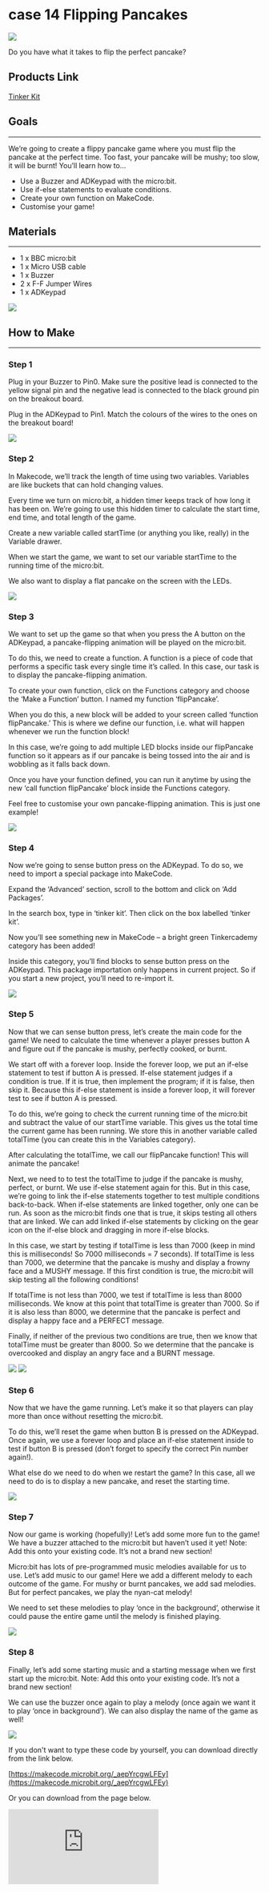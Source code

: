 # case 14 Flipping Pancakes

![](https://wiki-media-ef.oss-cn-hongkong.aliyuncs.com/i18n/en/docusaurus-plugin-content-docs/current/microbit/getting-started/microbit-tinker-kit/images/KAWV4hQ.jpg)

Do you have what it takes to flip the perfect pancake?

## Products Link

[Tinker Kit](https://www.elecfreaks.com/micro-bit-tinker-kit.html)

## Goals
---

We’re going to create a flippy pancake game where you must flip the pancake at the perfect time. Too fast, your pancake will be mushy; too slow, it will be burnt! You’ll learn how to…

- Use a Buzzer and ADKeypad with the micro:bit.
- Use if-else statements to evaluate conditions.
- Create your own function on MakeCode.
- Customise your game!


## Materials
---

- 1 x BBC micro:bit
- 1 x Micro USB cable
- 1 x Buzzer
- 2 x F-F Jumper Wires
- 1 x ADKeypad

![](https://wiki-media-ef.oss-cn-hongkong.aliyuncs.com/i18n/en/docusaurus-plugin-content-docs/current/microbit/getting-started/microbit-tinker-kit/images/QXLEvIN.gif)


## How to Make
---

### Step 1

Plug in your Buzzer to Pin0. Make sure the positive lead is connected to the yellow signal pin and the negative lead is connected to the black ground pin on the breakout board.

Plug in the ADKeypad to Pin1. Match the colours of the wires to the ones on the breakout board!

![](https://wiki-media-ef.oss-cn-hongkong.aliyuncs.com/i18n/en/docusaurus-plugin-content-docs/current/microbit/getting-started/microbit-tinker-kit/images/B8xs2c5.jpg)

### Step 2

In Makecode, we’ll track the length of time using two variables. Variables are like buckets that can hold changing values.

Every time we turn on micro:bit, a hidden timer keeps track of how long it has been on. We’re going to use this hidden timer to calculate the start time, end time, and total length of the game.

Create a new variable called startTime (or anything you like, really) in the Variable drawer.

When we start the game, we want to set our variable startTime to the running time of the micro:bit.

We also want to display a flat pancake on the screen with the LEDs.

![](https://wiki-media-ef.oss-cn-hongkong.aliyuncs.com/i18n/en/docusaurus-plugin-content-docs/current/microbit/getting-started/microbit-tinker-kit/images/I405Wwf.png)

### Step 3

We want to set up the game so that when you press the A button on the ADKeypad, a pancake-flipping animation will be played on the micro:bit.

To do this, we need to create a function. A function is a piece of code that performs a specific task every single time it’s called. In this case, our task is to display the pancake-flipping animation.

To create your own function, click on the Functions category and choose the ‘Make a Function’ button. I named my function ‘flipPancake’.

When you do this, a new block will be added to your screen called ‘function flipPancake.’ This is where we define our function, i.e. what will happen whenever we run the function block!

In this case, we’re going to add multiple LED blocks inside our flipPancake function so it appears as if our pancake is being tossed into the air and is wobbling as it falls back down.

Once you have your function defined, you can run it anytime by using the new ‘call function flipPancake’ block inside the Functions category.

Feel free to customise your own pancake-flipping animation. This is just one example!

![](https://wiki-media-ef.oss-cn-hongkong.aliyuncs.com/i18n/en/docusaurus-plugin-content-docs/current/microbit/getting-started/microbit-tinker-kit/images/G19eBMP.png)

### Step 4

Now we’re going to sense button press on the ADKeypad. To do so, we need to import a special package into MakeCode.

Expand the ‘Advanced’ section, scroll to the bottom and click on ‘Add Packages’.

In the search box, type in ‘tinker kit’. Then click on the box labelled ‘tinker kit’.

Now you’ll see something new in MakeCode – a bright green Tinkercademy category has been added!

Inside this category, you’ll find blocks to sense button press on the ADKeypad. This package importation only happens in current project. So if you start a new project, you’ll need to re-import it.

![](https://wiki-media-ef.oss-cn-hongkong.aliyuncs.com/i18n/en/docusaurus-plugin-content-docs/current/microbit/getting-started/microbit-tinker-kit/images/Y9DZFDh.png)

### Step 5

Now that we can sense button press, let’s create the main code for the game! We need to calculate the time whenever a player presses button A and figure out if the pancake is mushy, perfectly cooked, or burnt.

We start off with a forever loop. Inside the forever loop, we put an if-else statement to test if button A is pressed. If-else statement judges if a condition is true. If it is true, then implement the program; if it is false, then skip it. Because this if-else statement is inside a forever loop, it will forever test to see if button A is pressed.

To do this, we’re going to check the current running time of the micro:bit and subtract the value of our startTime variable. This gives us the total time the current game has been running. We store this in another variable called totalTime (you can create this in the Variables category).

After calculating the totalTime, we call our flipPancake function! This will animate the pancake!

Next, we need to to test the totalTime to judge if the pancake is mushy, perfect, or burnt. We use if-else statement again for this. But in this case, we’re going to link the if-else statements together to test multiple conditions back-to-back. When if-else statements are linked together, only one can be run. As soon as the micro:bit finds one that is true, it skips testing all others that are linked. We can add linked if-else statements by clicking on the gear icon on the if-else block and dragging in more if-else blocks.

In this case, we start by testing if totalTime is less than 7000 (keep in mind this is milliseconds! So 7000 milliseconds = 7 seconds). If totalTime is less than 7000, we determine that the pancake is mushy and display a frowny face and a MUSHY message. If this first condition is true, the micro:bit will skip testing all the following conditions!

If totalTime is not less than 7000, we test if totalTime is less than 8000 milliseconds. We know at this point that totalTime is greater than 7000. So if it is also less than 8000, we determine that the pancake is perfect and display a happy face and a PERFECT message.

Finally, if neither of the previous two conditions are true, then we know that totalTime must be greater than 8000. So we determine that the pancake is overcooked and display an angry face and a BURNT message.

![](https://wiki-media-ef.oss-cn-hongkong.aliyuncs.com/i18n/en/docusaurus-plugin-content-docs/current/microbit/getting-started/microbit-tinker-kit/images/FafT0oa.png)
![](https://wiki-media-ef.oss-cn-hongkong.aliyuncs.com/i18n/en/docusaurus-plugin-content-docs/current/microbit/getting-started/microbit-tinker-kit/images/Dd2ypuT.png)

### Step 6

Now that we have the game running. Let’s make it so that players can play more than once without resetting the micro:bit.

To do this, we’ll reset the game when button B is pressed on the ADKeypad. Once again, we use a forever loop and place an if-else statement inside to test if button B is pressed (don’t forget to specify the correct Pin number again!).

What else do we need to do when we restart the game? In this case, all we need to do is to display a new pancake, and reset the starting time.

![](https://wiki-media-ef.oss-cn-hongkong.aliyuncs.com/i18n/en/docusaurus-plugin-content-docs/current/microbit/getting-started/microbit-tinker-kit/images/Oz44yck.png)

### Step 7

Now our game is working (hopefully)! Let’s add some more fun to the game! We have a buzzer attached to the micro:bit but haven’t used it yet! Note: Add this onto your existing code. It’s not a brand new section!

Micro:bit has lots of pre-programmed music melodies available for us to use. Let’s add music to our game! Here we add a different melody to each outcome of the game. For mushy or burnt pancakes, we add sad melodies. But for perfect pancakes, we play the nyan-cat melody!

We need to set these melodies to play ‘once in the background’, otherwise it could pause the entire game until the melody is finished playing.

![](https://wiki-media-ef.oss-cn-hongkong.aliyuncs.com/i18n/en/docusaurus-plugin-content-docs/current/microbit/getting-started/microbit-tinker-kit/images/L6iOVxl.png)

### Step 8

Finally, let’s add some starting music and a starting message when we first start up the micro:bit. Note: Add this onto your existing code. It’s not a brand new section!

We can use the buzzer once again to play a melody (once again we want it to play ‘once in background’). We can also display the name of the game as well!

![](https://wiki-media-ef.oss-cn-hongkong.aliyuncs.com/i18n/en/docusaurus-plugin-content-docs/current/microbit/getting-started/microbit-tinker-kit/images/58yN3Cz.png)

If you don't want to type these code by yourself, you can download directly from the link below.

[https://makecode.microbit.org/_aepYrcgwLFEy](https://makecode.microbit.org/_aepYrcgwLFEy)

Or you can download from the page below.

<div
    style={{
        position: 'relative',
        paddingBottom: '60%',
        overflow: 'hidden',
    }}
>
    <iframe
        src="https://makecode.microbit.org/_aepYrcgwLFEy"
        frameborder="0"
        sandbox="allow-popups allow-forms allow-scripts allow-same-origin"
        style={{
            position: 'absolute',
            width: '100%',
            height: '100%',
        }}
    />
</div>

### Cool Stuff!

Now you’ve learned how to use the ADKeypad, you can use it to control LEDs, servos, and other components! You have also learned about if-else statements and creating your own functions, which can be useful in many micro:bit projects! Try customising your pancake game as well!
